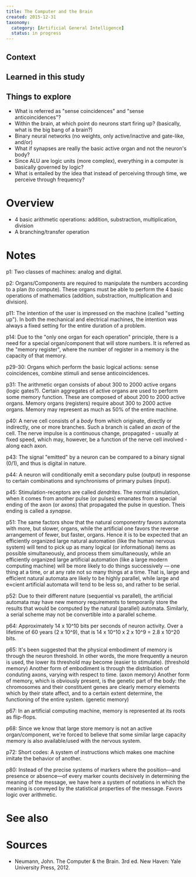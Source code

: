 ```yaml
---
title: The Computer and the Brain
created: 2015-12-31
taxonomy:
  category: [Artificial General Intelligence]
  status: in progress
---
```


## Context

## Learned in this study

## Things to explore

* What is referred as "sense coincidences" and "sense anticoincidences"?
* Within the brain, at which point do neurons start firing up? (basically, what is the big bang of a brain?)
* Binary neural networks (no weights, only active/inactive and gate-like, and/or)
* What if synapses are really the basic active organ and not the neuron's body?
* Since ALU are logic units (more complex), everything in a computer is basically governed by logic?
* What is entailed by the idea that instead of perceiving through time, we perceive through frequency?

# Overview

* 4 basic arithmetic operations: addition, substraction, multiplication, division
* A branching/transfer operation

# Notes

p1: Two classes of machines: analog and digital.

p2: Organs/Components are required to manipulate the numbers according to a plan (to compute).
These organs must be able to perform the 4 basic operations of mathematics (addition, substraction, multiplication and division).

p11: The intention of the user is impressed on the machine (called "setting up"). In both the mechanical and electrical machines, the intention was always a fixed setting for the entire duration of a problem.

p14: Due to the "only one organ for each operation" principle, there is a need for a special organ/component that will store numbers. It is referred as the "memory register", where the number of register in a memory is the capacity of that memory.

p29-30: Organs which perform the basic logical actions: sense coincidences, combine stimuli and sense anticoincidences.

p31: The arithmetic organ consists of about 300 to 2000 active organs (logic gates?).
Certain aggregates of active organs are used to perform some memory function. These are composed of about 200 to 2000 active organs.
Memory organs (registers) require about 300 to 2000 active organs.
Memory may represent as much as 50% of the entire machine.

p40: A nerve cell consists of a *body* from which originate, directly or indirectly, one or more branches. Such a branch is called an *axon* of the cell.
The nerve impulse is a continuous change, propagated - usually at fixed speed, which may, however, be a function of the nerve cell involved - along each axon.

p43: The signal "emitted" by a neuron can be compared to a binary signal (0/1), and thus is digital in nature.

p44: A neuron will conditionally emit a secondary pulse (output) in response to certain combinations and synchronisms of primary pulses (input).

p45: Stimulation-receptors are called *dendrites*. The normal stimulation, when it comes from another pulse (or pulses) emanates from a special ending of the axon (or axons) that propagated the pulse in question. Theis ending is called a *synapse*.

p51: The same factors show that the natural componentry favors automata with more, but slower, organs, while the artificial one favors the reverse arrangement of fewer, but faster, organs. Hence it is to be expected that an efficiently organized large natural automation (like the human nervous system) will tend to pick up as many logical (or informational) items as possible simultaneously, and process them simultaneously, while an efficiently organized large artificial automation (like a large modern computing machine) will be more likely to do things successively — one thing at a time, or at any rate not so many things at a time. That is, large and efficient natural automata are likely to be highly parallel, while large and e≈cient artificial automata will tend to be less so, and rather to be serial.

p52: Due to their different nature (sequential vs parallel), the artificial automata may have new memory requirements to temporarily store the results that would be computed by the natural (parallel) automata. Similarly, a serial scheme may not be convertible into a parallel scheme.

p64: Approximately 14 x 10^10 bits per seconds of neuron activity. Over a lifetime of 60 years (2 x 10^9), that is 14 x 10^10 x 2 x 10^9 = 2.8 x 10^20 bits.

p65: It's been suggested that the physical embodiment of memory is through the neuron threshold. In other words, the more frequently a neuron is used, the lower its threshold may become (easier to stimulate). (threshold memory)
Another form of embodiment is through the distribution of conduting axons, varying with respect to time. (axon memory)
Another form of memory, which is obviously present, is the genetic part of the body: the chromosomes and their constituent genes are clearly memory elements which by their state affect, and to a certain extent determine, the functioning of the entire system. (genetic memory)

p67: In an artificial computing machine, memory is represented at its roots as flip-flops.

p68: Since we know that large store memory is not an active organ/component, we're forced to believe that some similar large capacity memory is also available/used with the nervous system.

p72: Short codes: A system of instructions which makes one machine imitate the behavior of another.

p80: Instead of the precise systems of markers where the position—and presence or absence—of every marker counts decisively in determining the meaning of the message, we have here a system of notations in which the meaning is conveyed by the statistical properties of the message.
Favors logic over arithmetic.

# See also

# Sources

* Neumann, John. The Computer & the Brain. 3rd ed. New Haven: Yale University Press, 2012.
